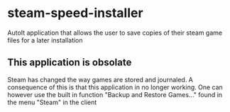 steam-speed-installer
=====================

AutoIt application that allows the user to save copies of their steam game files for a later installation


This application is obsolate
----------------------------
Steam has changed the way games are stored and journaled. A consequence of this is that this application in no longer working. One can however use the built in function "Backup and Restore Games..." found in the menu "Steam" in the client

